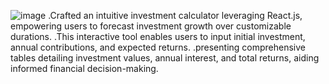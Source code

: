 ![image](https://github.com/VengisettyNagendrakumar/Investment-Calculator/assets/95341881/698712c9-dbf6-42cb-851e-6d0816933efa)
.Crafted an intuitive investment calculator leveraging React.js, empowering users to forecast investment growth over customizable durations.
.This interactive tool enables users to input initial investment, annual contributions, and expected returns.
.presenting comprehensive tables detailing investment values, annual interest, and total returns, aiding informed financial decision-making.
